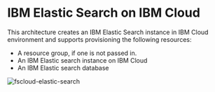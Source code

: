 # IBM Elastic Search on IBM Cloud

This architecture creates an IBM Elastic Search instance in IBM Cloud environment and supports provisioning the following resources:

- A resource group, if one is not passed in.
- An IBM Elastic search instance on IBM Cloud
- An IBM Elastic search database

![fscloud-elastic-search](https://github.com/terraform-ibm-modules/terraform-ibm-icd-elasticsearch/tree/main/reference-architecture/da-elasticsearch.svg)
